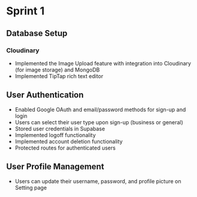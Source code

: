 # Sprint 1

## Database Setup
### Cloudinary
- Implemented the Image Upload feature with integration into Cloudinary (for image storage) and MongoDB
- Implemented TipTap rich text editor

## User Authentication
* Enabled Google OAuth and email/password methods for sign-up and login
* Users can select their user type upon sign-up (business or general)
* Stored user credentials in Supabase
* Implemented logoff functionality
* Implemented account deletion functionality
* Protected routes for authenticated users

## User Profile Management
* Users can update their username, password, and profile picture on Setting page
 
